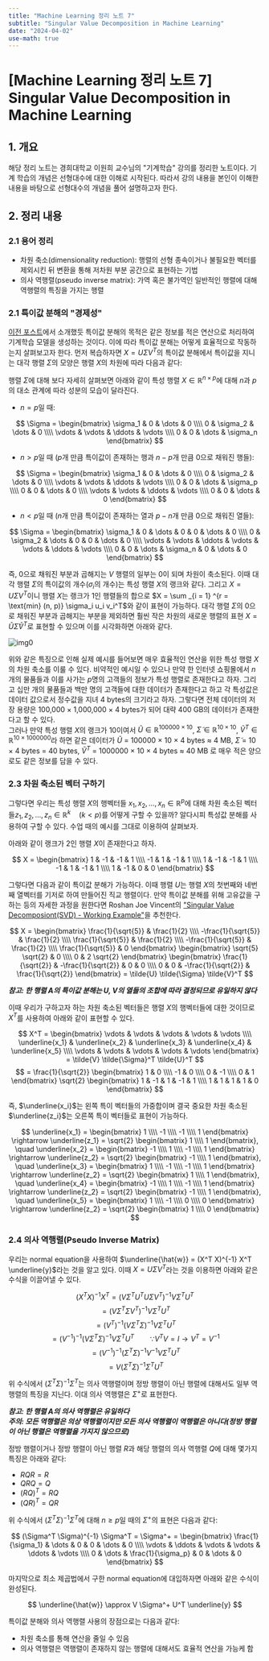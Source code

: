```yaml
---
title: "Machine Learning 정리 노트 7"
subtitle: "Singular Value Decomposition in Machine Learning"
date: "2024-04-02"
use-math: true
---
```


# [Machine Learning 정리 노트 7] Singular Value Decomposition in Machine Learning

## 1. 개요

해당 정리 노트는 경희대학교 이원희 교수님의 "기계학습" 강의를 정리한 노트이다. 기계 학습의 개념은 선형대수에 대한 이해로 시작된다. 따라서 강의 내용을 본인이 이해한 내용을 바탕으로 선형대수의 개념을 풀어 설명하고자 한다.

## 2. 정리 내용

### 2.1 용어 정리

- 차원 축소(dimensionality reduction): 행렬의 선형 종속이거나 불필요한 벡터를 제외시킨 뒤 변환을 통해 저차원 부분 공간으로 표현하는 기법
- 의사 역행렬(pseudo inverse matrix): 가역 혹은 불가역인 일반적인 행렬에 대해 역행렬의 특징을 가지는 행렬

### 2.1 특이값 분해의 "경제성"

[이전 포스트](https://yoonylim.github.io/posts/machine-learning/2024-03-28-machine-learning-6)에서 소개했듯 특이값 분해의 목적은 같은 정보를 적은 연산으로 처리하여 기계학습 모델을 생성하는 것이다. 이에 따라 특이값 분해는 어떻게 효율적으로 작동하는지 살펴보고자 한다. 먼저 복습하자면 $X = U \Sigma V^T$의 특이값 분해에서 특이값을 지니는 대각 행렬 $\Sigma$의 모양은 행렬 $X$의 차원에 따라 다음과 같다:

행렬 $\Sigma$에 대해 보다 자세히 살펴보면 아래와 같이 특성 행렬 $X \in \mathbb{R}^{n \times p}$에 대해 $n$과 $p$의 대소 관계에 따라 성분의 모습이 달라진다.

- $n = p$일 때:

$$ \Sigma = \begin{bmatrix} \sigma_1 & 0 & \dots & 0 \\\\ 0 & \sigma_2 & \dots & 0 \\\\ \vdots & \vdots & \ddots & \vdots \\\\ 0 & 0 & \dots & \sigma_n \end{bmatrix} $$

- $n > p$일 때 ($p$개 만큼 특이값이 존재하는 행과 $n-p$개 만큼 0으로 채워진 행들):

$$ \Sigma = \begin{bmatrix} \sigma_1 & 0 & \dots & 0 \\\\ 0 & \sigma_2 & \dots & 0 \\\\ \vdots & \vdots & \ddots & \vdots \\\\ 0 & 0 & \dots & \sigma_p \\\\ 0 & 0 & \dots & 0 \\\\ \vdots & \vdots & \ddots & \vdots \\\\ 0 & 0 & \dots & 0 \end{bmatrix} $$

- $n < p$일 때 ($n$개 만큼 특이값이 존재하는 열과 $p-n$개 만큼 0으로 채워진 열들):

$$ \Sigma = \begin{bmatrix} \sigma_1 & 0 & \dots & 0 & 0 & \dots & 0 \\\\ 0 & \sigma_2 & \dots & 0 & 0 & \dots & 0 \\\\ \vdots & \vdots & \ddots & \vdots & \vdots & \ddots & \vdots \\\\ 0 & 0 & \dots & \sigma_n & 0 & \dots & 0 \end{bmatrix} $$

즉, 0으로 채워진 부분과 곱해지는 $V$ 행렬의 일부는 0이 되며 차원이 축소된다. 이때 대각 행렬 $\Sigma$의 특이값의 개수($\sigma_i$의 개수)는 특성 행렬 $X$의 랭크와 같다. 그리고 $X = U \Sigma V^T$이니 행렬 $X$는 랭크가 1인 행렬들의 합으로 $X = \sum
_{i = 1}
^{r = \text{min} (n, p)}
\sigma_i u_i v_i^T$와 같이 표현이 가능하다. 대각 행렬 $\Sigma$의 0으로 채워진 부분과 곱해지는 부분을 제외하면 훨씬 작은 차원의 새로운 행렬의 표현 
$X = \tilde{U} \tilde{\Sigma} \tilde{V}^T$로 표현할 수 있으며 이를 시각화하면 아래와 같다.

![img0](/images/machine-learning/20240402/img0.png)

위와 같은 특징으로 인해 실제 예시를 들어보면 매우 효율적인 연산을 위한 특성 행렬 $X$의 차원 축소를 이룰 수 있다. 비약적인 예시일 수 있으나 만약 한 인터넷 쇼핑몰에서 $n$개의 물품들과 이를 사가는 $p$명의 고객들의 정보가 특성 행렬로 존재한다고 하자. 그리고 십만 개의 물품들과 백만 명의 고객들에 대한 데이터가 존재한다고 하고 각 특성값은 데이터 값으로서 정수값을 지녀 4 bytes의 크기라고 하자. 그렇다면 전체 데이터의 저장 용량은 100,000 $\times$ 1,000,000 $\times$ 4 bytes가 되어 대략 400 GB의 데이터가 존재한다고 할 수 있다.<br>
그러나 만약 특성 행렬 $X$의 랭크가 10이여서 $\tilde{U} \in \mathbb{R}^{100000 \times 10}$, $\tilde{\Sigma} \in \mathbb{R}^{10 \times 10}$, $\tilde{V}^T \in \mathbb{R}^{10 \times 1000000}$라 하면 같은 데이터가 $\tilde{U}$ = 100000 $\times$ 10 $\times$ 4 bytes $\approx$ 4 MB, $\tilde{\Sigma}$ = 10 $\times$ 4 bytes = 40 bytes, $\tilde{V}^T$ = 1000000 $\times$ 10 $\times$ 4 bytes $\approx$ 40 MB 로 매우 적은 양으로도 같은 정보를 담을 수 있다.

### 2.3 차원 축소된 벡터 구하기

그렇다면 우리는 특성 행렬 $X$의 행벡터들 $x_1, x_2, \dots, x_n \in \mathbb{R}^p$에 대해 차원 축소된 벡터들$z_1, z_2, \dots, z_n \in \mathbb{R}^k \quad (k < p)$를 어떻게 구할 수 있을까? 알다시피 특성값 분해를 사용하여 구할 수 있다. 수업 때의 예시를 그대로 이용하여 살펴보자.

아래와 같이 랭크가 2인 행렬 $X$이 존재한다고 하자.

$$ X = \begin{bmatrix} 1 & -1 & -1 & 1 \\\\ -1 & 1 & -1 & 1 \\\\ 1 & -1 & -1 & 1 \\\\ -1 & 1 & -1 & 1 \\\\ 1 & -1 & 0 & 0 \end{bmatrix} $$

그렇다면 다음과 같이 특이값 분해가 가능하다. 이때 행렬 $U$는 행렬 $X$의 첫번째와 네번째 열벡터를 기저로 하여 만들어진 직교 행렬이다. 만약 특이값 분해를 위해 고유값을 구하는 등의 자세한 과정을 원한다면 Roshan Joe Vincent의 ["Singular Value Decomposiont(SVD) - Working Example"](https://medium.com/intuition/singular-value-decomposition-svd-working-example-c2b6135673b5)을 추천한다.

$$ X = \begin{bmatrix} \frac{1}{\sqrt{5}} & \frac{1}{2} \\\\ -\frac{1}{\sqrt{5}} & \frac{1}{2} \\\\ \frac{1}{\sqrt{5}} & \frac{1}{2} \\\\ -\frac{1}{\sqrt{5}} & \frac{1}{2} \\\\ \frac{1}{\sqrt{5}} & 0 \end{bmatrix} \begin{bmatrix} \sqrt{5} \sqrt{2} & 0 \\\\ 0 & 2 \sqrt{2} \end{bmatrix} \begin{bmatrix} \frac{1}{\sqrt{2}} & -\frac{1}{\sqrt{2}} & 0 & 0 \\\\ 0 & 0 & -\frac{1}{\sqrt{2}} & \frac{1}{\sqrt{2}} \end{bmatrix} = \tilde{U} \tilde{\Sigma} \tilde{V}^T $$

***참고: 한 행렬 $A$의 특이값 분해는 $U$, $V$의 열들의 조합에 따라 결정되므로 유일하지 않다***

이때 우리가 구하고자 하는 차원 축소된 벡터들은 행렬 $X$의 행벡터들에 대한 것이므로 $X^T$를 사용하여 아래와 같이 표현할 수 있다.

$$ X^T = \begin{bmatrix} \vdots & \vdots & \vdots & \vdots & \vdots \\\\ \underline{x_1} & \underline{x_2} & \underline{x_3} & \underline{x_4} & \underline{x_5} \\\\ \vdots & \vdots & \vdots & \vdots & \vdots \end{bmatrix} = \tilde{V} \tilde{\Sigma}^T \tilde{U}^T $$
$$ = \frac{1}{\sqrt{2}} \begin{bmatrix} 1 & 0 \\\\ -1 & 0 \\\\ 0 & -1 \\\\ 0 & 1 \end{bmatrix} \sqrt{2} \begin{bmatrix} 1 & -1 & 1 & -1 & 1 \\\\ 1 & 1 & 1 & 1 & 0 \end{bmatrix} $$

즉, $\underline{x_i}$는 왼쪽 특이 벡터들의 가중합이며 결국 중요한 차원 축소된 $\underline{z_i}$는 오른쪽 특이 벡터들로 표현이 가능하다.

$$ \underline{x_1} = \begin{bmatrix} 1 \\\\ -1 \\\\ -1 \\\\ 1 \end{bmatrix} \rightarrow \underline{z_1} = \sqrt{2} \begin{bmatrix} 1 \\\\ 1 \end{bmatrix}, 
\quad \underline{x_2} = \begin{bmatrix} -1 \\\\ 1 \\\\ -1 \\\\ 1 \end{bmatrix} \rightarrow \underline{z_2} = \sqrt{2} \begin{bmatrix} -1 \\\\ 1 \end{bmatrix}, 
\quad \underline{x_3} = \begin{bmatrix} 1 \\\\ -1 \\\\ -1 \\\\ 1 \end{bmatrix} \rightarrow \underline{z_2} = \sqrt{2} \begin{bmatrix} 1 \\\\ 1 \end{bmatrix}, 
\quad \underline{x_4} = \begin{bmatrix} -1 \\\\ 1 \\\\ -1 \\\\ 1 \end{bmatrix} \rightarrow \underline{z_2} = \sqrt{2} \begin{bmatrix} -1 \\\\ 1 \end{bmatrix}, 
\quad \underline{x_5} = \begin{bmatrix} 1 \\\\ -1 \\\\ 0 \\\\ 0 \end{bmatrix} \rightarrow \underline{z_2} = \sqrt{2} \begin{bmatrix} 1 \\\\ 0 \end{bmatrix} $$

### 2.4 의사 역행렬(Pseudo Inverse Matrix)

우리는 normal equation을 사용하여 $\underline{\hat{w}} = (X^T X)^{-1} X^T \underline{y}$라는 것을 알고 있다. 이때 $X = U \Sigma V^T$라는 것을 이용하면 아래와 같은 수식을 이끌어낼 수 있다.

$$ (X^T X)^{-1} X^T = (V \Sigma^T U^T U \Sigma V^T)^{-1} V \Sigma^T U^T $$
$$ = (V \Sigma^T \Sigma V^T)^{-1} V \Sigma^T U^T $$
$$ = (V^T)^{-1} (V \Sigma^T \Sigma)^{-1} V \Sigma^T U^T $$
$$ = (V^{-1})^{-1} (V \Sigma^T \Sigma)^{-1} V \Sigma^T U^T \qquad \because V^T V = I \rightarrow V^T = V^{-1}$$
$$ = (V^{-1})^{-1} (\Sigma^T \Sigma)^{-1} V^{-1} V \Sigma^T U^T $$
$$ = V (\Sigma^T \Sigma)^{-1} \Sigma^T U^T $$

위 수식에서 $(\Sigma^T \Sigma)^{-1} \Sigma^T$는 의사 역행렬이며 정방 행렬이 아닌 행렬에 대해서도 일부 역행렬의 특징을 지닌다. 이대 의사 역행렬은 $\Sigma^+$로 표현한다.

***참고: 한 행렬 $A$의 의사 역행렬은 유일하다***<br>
***주의: 모든 역행렬은 의상 역행렬이지만 모든 의사 역행렬이 역행렬은 아니다(정방 행렬이 아닌 행렬은 역행렬을 가지지 않으므로)***

정방 행렬이거나 정방 행렬이 아닌 행렬 $R$과 해당 행렬의 의사 역행렬 $Q$에 대해 몇가지 특징은 아래와 같다:

- $RQR = R$
- $QRQ = Q$
- $(RQ)^T = RQ$
- $(QR)^T = QR$ 

위 수식에서 $(\Sigma^T \Sigma)^{-1} \Sigma^T$에 대해 $n \geq p$일 때의 $\Sigma^+$의 표현은 다음과 같다:

$$ (\Sigma^T \Sigma)^{-1} \Sigma^T = \Sigma^+ = \begin{bmatrix} \frac{1}{\sigma_1} & \dots & 0 & 0 & \dots & 0 \\\\ \vdots & \ddots & \vdots & \vdots & \ddots & \vdots \\\\ 0 & \dots & \frac{1}{\sigma_p} & 0 & \dots & 0 \end{bmatrix} $$

마지막으로 최소 제곱법에서 구한 normal equation에 대입하자면 아래와 같은 수식이 완성된다.

$$ \underline{\hat{w}} \approx V \Sigma^+ U^T \underline{y} $$

특이값 분해와 의사 역행렬 사용의 장점으로는 다음과 같다:

- 차원 축소를 통해 연산을 줄일 수 있음
- 의사 역행렬은 역행렬이 존재하지 않는 행렬에 대해서도 효율적 연산을 가능케 함